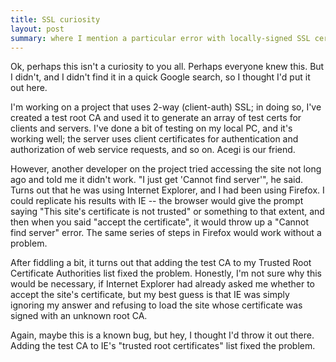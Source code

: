 ```yaml
---
title: SSL curiosity
layout: post
summary: where I mention a particular error with locally-signed SSL certs
---
```

Ok, perhaps this isn't a curiosity to you all.  Perhaps everyone knew this.  But I didn't, and I didn't find it in a quick Google search, so I thought I'd put it out here.    

I'm working on a project that uses 2-way (client-auth) SSL; in doing so, I've created a test root CA and used it to generate an array of test certs for clients and servers. I've done a bit of testing on my local PC, and it's working well; the server uses client certificates for authentication and authorization of web service requests, and so on. Acegi is our friend. 

However, another developer on the project tried accessing the site not long ago and told me it didn't work.  "I just get 'Cannot find server'", he said.  Turns out that he was using Internet Explorer, and I had been using Firefox. I could replicate his results with IE -- the browser would give the prompt saying "This site's certificate is not trusted" or something to that extent, and then when you said "accept the certificate", it would throw up a "Cannot find server" error.  The same series of steps in Firefox would work without a problem.    

After fiddling a bit, it turns out that adding the test CA to my Trusted Root Certificate Authorities list fixed the problem.  Honestly, I'm not sure why this would be necessary, if Internet Explorer had already asked me whether to accept the site's certificate, but my best guess is that IE was simply ignoring my answer and refusing to load the site whose certificate was signed with an unknown root CA.   

Again, maybe this is a known bug, but hey, I thought I'd throw it out there.  Adding the test CA to IE's "trusted root certificates" list fixed the problem.
